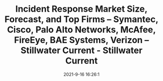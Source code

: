 ---
"title": "Incident Response Market Size, Forecast, and Top Firms – Symantec, Cisco, Palo Alto Networks, McAfee, FireEye, BAE Systems, Verizon – Stillwater Current - Stillwater Current"
"date": "2021-9-16 16:26:1"
"feed_name": "GOOGLENEWSMINING"
"feed_website": "https://news.google.com/search?q=mining%2Bincident&hl=en-US&gl=US&ceid=US:en"
"feed_rss": "https://news.google.com/rss/search?q=mining%2Bincident&hl=en-US&gl=US&ceid=US:en"
"link": "https://www.stillwatercurrent.com/incident-response-market-applications-types-and-future-outlook-report/"
"file": "_posts/2021-1-1-8b8c5d26ab16ff219fd69c7f9d3a19012923a02a.md"
"accident": "1"
"drilling": "0"
"dead": ""
"injured": ""
---